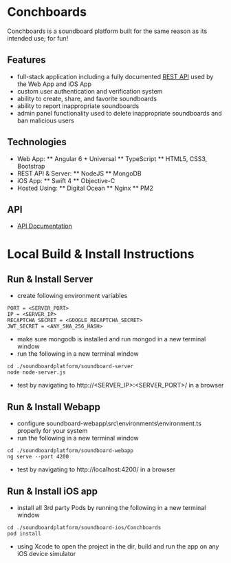 # Conchboards
Conchboards is a soundboard platform built for the same reason as its intended use; for fun!

## Features
* full-stack application including a fully documented [REST API](api-docs/README.md) used by the Web App and iOS App
* custom user authentication and verification system
* ability to create, share, and favorite soundboards
* ability to report inappropriate soundboards
* admin panel functionality used to delete inappropriate soundboards and ban malicious users

## Technologies
* Web App:
** Angular 6 + Universal
** TypeScript
** HTML5, CSS3, Bootstrap
* REST API & Server:
** NodeJS
** MongoDB
* iOS App:
** Swift 4
** Objective-C
* Hosted Using:
** Digital Ocean
** Nginx
** PM2

## API
* [API Documentation](api-docs/README.md)

# Local Build & Install Instructions

## Run & Install Server
* create following environment variables
```
PORT = <SERVER_PORT>
IP = <SERVER_IP>
RECAPTCHA_SECRET = <GOOGLE_RECAPTCHA_SECRET>
JWT_SECRET = <ANY_SHA_256_HASH>
```
* make sure mongodb is installed and run mongod in a new terminal window
* run the following in a new terminal window
``` 
cd ./soundboardplatform/soundboard-server
node node-server.js
```
* test by navigating to http://<SERVER_IP>:<SERVER_PORT>/ in a browser

## Run & Install Webapp
* configure soundboard-webapp\src\environments\environment.ts properly for your system
* run the following in a new terminal window
```
cd ./soundboardplatform/soundboard-webapp
ng serve --port 4200
```
* test by navigating to http://localhost:4200/ in a browser

## Run & Install iOS app
* install all 3rd party Pods by running the following in a new terminal window
```
cd ./soundboardplatform/soundboard-ios/Conchboards
pod install
```
* using Xcode to open the project in the dir, build and run the app on any iOS device simulator

